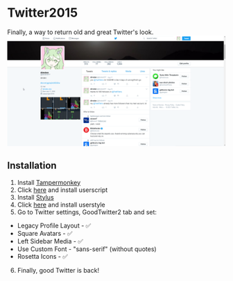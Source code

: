 # Twitter2015
Finally, a way to return old and great Twitter's look.  
![love](https://raw.githubusercontent.com/dimdenGD/Twitter2015/main/love.png)

## Installation
1) Install [Tampermonkey](https://chrome.google.com/webstore/detail/tampermonkey/dhdgffkkebhmkfjojejmpbldmpobfkfo?hl=ru)  
2) Click [here](https://github.com/dimdenGD/Twitter2015/raw/main/goodtwitter2.user.js) and install userscript  
3) Install [Stylus](https://chrome.google.com/webstore/detail/stylus/clngdbkpkpeebahjckkjfobafhncgmne?hl=en)  
4) Click [here](https://github.com/dimdenGD/Twitter2015/raw/main/twitter2015.user.css) and install userstyle  
5) Go to Twitter settings, GoodTwitter2 tab and set:
  * Legacy Profile Layout - ✅
  * Square Avatars - ✅
  * Left Sidebar Media - ✅
  * Use Custom Font - "sans-serif" (without quotes)
  * Rosetta Icons - ✅
6) Finally, good Twitter is back!  
